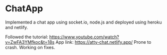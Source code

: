 # ChatApp
Implemented a chat app using socket.io, node.js and deployed using heroku and netlify.

Followed the tutorial: https://www.youtube.com/watch?v=ZwFA3YMfkoc&t=18s
App link: https://atty-chat.netlify.app/
Prone to crash. Working on fixes.
